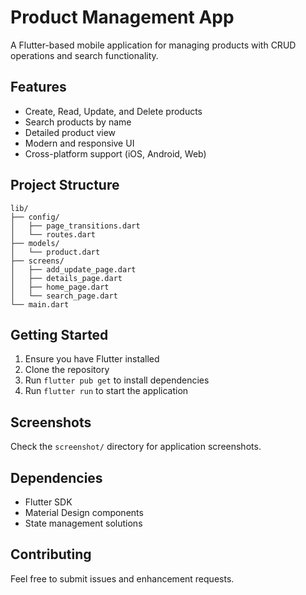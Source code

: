 # Product Management App

A Flutter-based mobile application for managing products with CRUD operations and search functionality.

## Features

- Create, Read, Update, and Delete products
- Search products by name
- Detailed product view
- Modern and responsive UI
- Cross-platform support (iOS, Android, Web)

## Project Structure

```
lib/
├── config/
│   ├── page_transitions.dart
│   └── routes.dart
├── models/
│   └── product.dart
├── screens/
│   ├── add_update_page.dart
│   ├── details_page.dart
│   ├── home_page.dart
│   └── search_page.dart
└── main.dart
```

## Getting Started

1. Ensure you have Flutter installed
2. Clone the repository
3. Run `flutter pub get` to install dependencies
4. Run `flutter run` to start the application

## Screenshots

Check the `screenshot/` directory for application screenshots.

## Dependencies

- Flutter SDK
- Material Design components
- State management solutions

## Contributing

Feel free to submit issues and enhancement requests.
